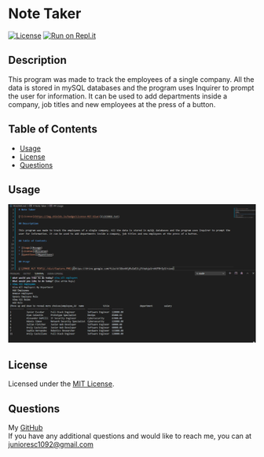 # Note Taker

[![License](https://img.shields.io/badge/License-MIT-blue)](LICENSE.txt)
[![Run on Repl.it](https://repl.it/badge/github/junioresc/employee-tracker)](https://repl.it/github/junioresc/employee-tracker)

## Description

This program was made to track the employees of a single company. All the data is stored in mySQL databases and the program uses Inquirer to prompt the user for information. It can be used to add departments inside a company, job titles and new employees at the press of a button. 

## Table of Contents

* [Usage](#usage)
* [License](#license)
* [Questions](#questions)
    
## Usage
    
[![IMAGE ALT TEXT](./utils/Capture.PNG)](https://drive.google.com/file/d/1QuxkKj0sZaE1tjJthpbjp1rokUT8rZyI/view)

## License

Licensed under the [MIT License](LICENSE.txt).

## Questions

My [GitHub](https://github.com/junioresc/)  
If you have any additional questions and would like to reach me, you can at junioresc1092@gmail.com